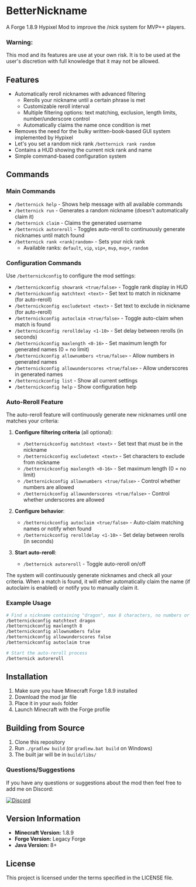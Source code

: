 # BetterNickname
A Forge 1.8.9 Hypixel Mod to improve the /nick system for MVP++ players.

### Warning:
This mod and its features are use at your own risk. It is to be used at the user's discretion with full knowledge that it may not be allowed.

## Features
- Automatically reroll nicknames with advanced filtering
  - Rerolls your nickname until a certain phrase is met
  - Customizable reroll interval
  - Multiple filtering options: text matching, exclusion, length limits, number/underscore control
  - Automatically claims the name once condition is met
- Removes the need for the bulky written-book-based GUI system implemented by Hypixel
- Let's you set a random nick rank `/betternick rank random`
- Contains a HUD showing the current nick rank and name 
- Simple command-based configuration system

## Commands

### Main Commands
- `/betternick help` - Shows help message with all available commands
- `/betternick run` - Generates a random nickname (doesn't automatically claim it)
- `/betternick claim` - Claims the generated username
- `/betternick autoreroll` - Toggles auto-reroll to continuously generate nicknames until match found
- `/betternick rank <rank|random>` - Sets your nick rank
  - Available ranks: `default`, `vip`, `vip+`, `mvp`, `mvp+`, `random`

### Configuration Commands
Use `/betternickconfig` to configure the mod settings:

- `/betternickconfig showrank <true/false>` - Toggle rank display in HUD
- `/betternickconfig matchtext <text>` - Set text to match in nickname (for auto-reroll)
- `/betternickconfig excludetext <text>` - Set text to exclude in nickname (for auto-reroll)
- `/betternickconfig autoclaim <true/false>` - Toggle auto-claim when match is found
- `/betternickconfig rerolldelay <1-10>` - Set delay between rerolls (in seconds)
- `/betternickconfig maxlength <0-16>` - Set maximum length for generated names (0 = no limit)
- `/betternickconfig allownumbers <true/false>` - Allow numbers in generated names
- `/betternickconfig allowunderscores <true/false>` - Allow underscores in generated names
- `/betternickconfig list` - Show all current settings
- `/betternickconfig help` - Show configuration help

### Auto-Reroll Feature
The auto-reroll feature will continuously generate new nicknames until one matches your criteria:

1. **Configure filtering criteria** (all optional):
   - `/betternickconfig matchtext <text>` - Set text that must be in the nickname
   - `/betternickconfig excludetext <text>` - Set characters to exclude from nickname
   - `/betternickconfig maxlength <0-16>` - Set maximum length (0 = no limit)
   - `/betternickconfig allownumbers <true/false>` - Control whether numbers are allowed
   - `/betternickconfig allowunderscores <true/false>` - Control whether underscores are allowed

2. **Configure behavior**:
   - `/betternickconfig autoclaim <true/false>` - Auto-claim matching names or notify when found
   - `/betternickconfig rerolldelay <1-10>` - Set delay between rerolls (in seconds)

3. **Start auto-reroll**:
   - `/betternick autoreroll` - Toggle auto-reroll on/off

The system will continuously generate nicknames and check all your criteria. When a match is found, it will either automatically claim the name (if autoclaim is enabled) or notify you to manually claim it.

### Example Usage
```bash
# Find a nickname containing "dragon", max 8 characters, no numbers or underscores
/betternickconfig matchtext dragon
/betternickconfig maxlength 8
/betternickconfig allownumbers false
/betternickconfig allowunderscores false
/betternickconfig autoclaim true

# Start the auto-reroll process
/betternick autoreroll
```

## Installation
1. Make sure you have Minecraft Forge 1.8.9 installed
2. Download the mod jar file
3. Place it in your `mods` folder
4. Launch Minecraft with the Forge profile

## Building from Source
1. Clone this repository
2. Run `./gradlew build` (or `gradlew.bat build` on Windows)
3. The built jar will be in `build/libs/`

### Questions/Suggestions
If you have any questions or suggestions about the mod then feel free to add me on Discord:

[![Discord](https://img.shields.io/badge/Discord-7289DA?style=for-the-badge&logo=discord&logoColor=white)](https://discord.gg/2KGUAvpA)

## Version Information
- **Minecraft Version:** 1.8.9
- **Forge Version:** Legacy Forge
- **Java Version:** 8+

## License
This project is licensed under the terms specified in the LICENSE file.
